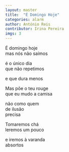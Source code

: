```yaml
---
layout: master
title:  "É Domingo Hoje"
categories: alarm
author: António Reis
contributor: Irina Pereira
imgs: 3
---
```


É domingo hoje    
mas nós não saímos   

é o único dia   
que não repetimos   
  
e que dura menos   
  
Mas põe o teu rouge   
que eu mudo a camisa   
  
não como quem   
de ilusão   
precisa   
  
Tomaremos chá   
leremos um pouco   
  
e iremos à varanda   
absortos   


